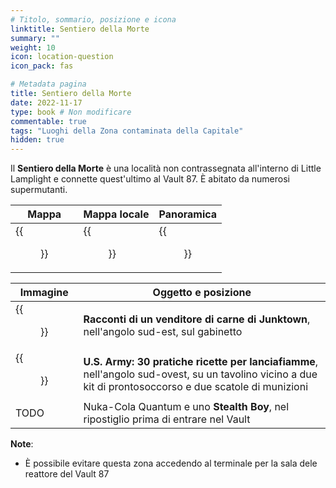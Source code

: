 ```yaml
---
# Titolo, sommario, posizione e icona
linktitle: Sentiero della Morte
summary: ""
weight: 10
icon: location-question
icon_pack: fas

# Metadata pagina
title: Sentiero della Morte
date: 2022-11-17
type: book # Non modificare
commentable: true
tags: "Luoghi della Zona contaminata della Capitale"
hidden: true
---
```


<div class="fo3">

Il **Sentiero della Morte** è una località non contrassegnata all'interno di Little Lamplight e connette quest'ultimo al Vault 87. È abitato da numerosi supermutanti.



| Mappa | Mappa locale | Panoramica |
| ----- | ------------ | ---------- |
| {{<figure src="fo3/Little_Lamplight_loc.webp">}}  |  {{<figure src="fo3/Murder_Pass_loc_map.webp">}} | {{<figure src="fo3/FO3_Murder_Pass.webp">}}  |

| Immagine                                                 | Oggetto e posizione                                                                                                                                      |
| -------------------------------------------------------- | -------------------------------------------------------------------------------------------------------------------------------------------------------- |
| {{<figure src="fo3/Tales_of_a_JJV_Murder_Pass.webp">}}                    | **Racconti di un venditore di carne di Junktown**, nell'angolo sud-est, sul gabinetto                                                                    |
| {{<figure src="fo3/Murder_Pass_US_Army_Handy_Flamethrower_Recipes.webp">}} | **U.S. Army: 30 pratiche ricette per lanciafiamme**, nell'angolo sud-ovest, su un tavolino vicino a due kit di prontosoccorso e due scatole di munizioni |
| TODO                                                     | Nuka-Cola Quantum e uno **Stealth Boy**, nel ripostiglio prima di entrare nel Vault                                                                      |


**Note**:
- È possibile evitare questa zona accedendo al terminale per la sala dele reattore del Vault 87

</div>